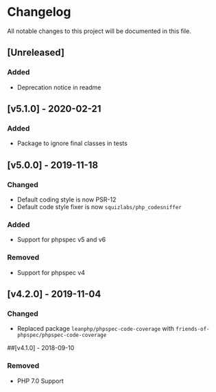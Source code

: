 # Changelog
All notable changes to this project will be documented in this file.

## [Unreleased]
### Added
- Deprecation notice in readme

## [v5.1.0] - 2020-02-21
### Added
- Package to ignore final classes in tests

## [v5.0.0] - 2019-11-18
### Changed
- Default coding style is now PSR-12
- Default code style fixer is now `squizlabs/php_codesniffer`

### Added 
- Support for phpspec v5 and v6

### Removed
- Support for phpspec v4

## [v4.2.0] - 2019-11-04
### Changed
- Replaced package `leanphp/phpspec-code-coverage` with `friends-of-phpspec/phpspec-code-coverage`

##[v4.1.0] - 2018-09-10
### Removed
- PHP 7.0 Support

